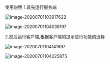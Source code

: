 使用说明
 1.首先运行服务端

![image-20200701103917622](C:%5CUsers%5CHUA%5CAppData%5CRoaming%5CTypora%5Ctypora-user-images%5Cimage-20200701103917622.png)



![image-20200701104038197](C:%5CUsers%5CHUA%5CAppData%5CRoaming%5CTypora%5Ctypora-user-images%5Cimage-20200701104038197.png)



 2.然后运行客户端,根据客户端的提示进行功能的选择

![image-20200701104141697](C:%5CUsers%5CHUA%5CAppData%5CRoaming%5CTypora%5Ctypora-user-images%5Cimage-20200701104141697.png)

![image-20200701104225875](C:%5CUsers%5CHUA%5CAppData%5CRoaming%5CTypora%5Ctypora-user-images%5Cimage-20200701104225875.png)